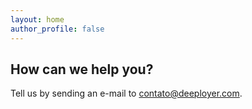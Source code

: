 ```yaml
---
layout: home
author_profile: false
---
```


## How can we help you?

Tell us by sending an e-mail to <a href="mailto:contato@deeployer.com">contato@deeployer.com</a>.